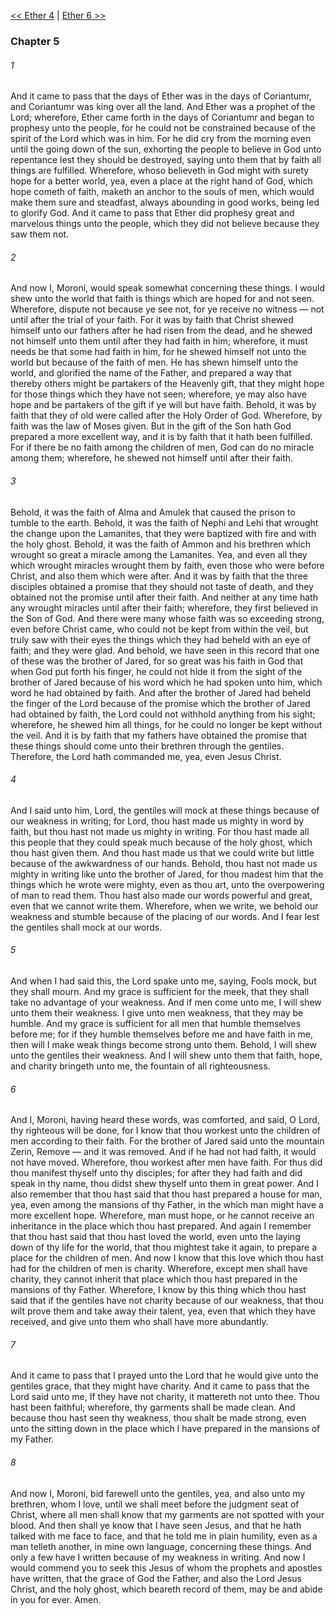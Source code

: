[<< Ether 4](Ether%204.md)  |  [Ether 6 >>](Ether%206.md)

### Chapter 5
###### 1
And it came to pass that the days of Ether was in the days of Coriantumr, and Coriantumr was king over all the land. And Ether was a prophet of the Lord; wherefore, Ether came forth in the days of Coriantumr and began to prophesy unto the people, for he could not be constrained because of the spirit of the Lord which was in him. For he did cry from the morning even until the going down of the sun, exhorting the people to believe in God unto repentance lest they should be destroyed, saying unto them that by faith all things are fulfilled. Wherefore, whoso believeth in God might with surety hope for a better world, yea, even a place at the right hand of God, which hope cometh of faith, maketh an anchor to the souls of men, which would make them sure and steadfast, always abounding in good works, being led to glorify God. And it came to pass that Ether did prophesy great and marvelous things unto the people, which they did not believe because they saw them not.

###### 2
And now I, Moroni, would speak somewhat concerning these things. I would shew unto the world that faith is things which are hoped for and not seen. Wherefore, dispute not because ye see not, for ye receive no witness — not until after the trial of your faith. For it was by faith that Christ shewed himself unto our fathers after he had risen from the dead, and he shewed not himself unto them until after they had faith in him; wherefore, it must needs be that some had faith in him, for he shewed himself not unto the world but because of the faith of men. He has shewn himself unto the world, and glorified the name of the Father, and prepared a way that thereby others might be partakers of the Heavenly gift, that they might hope for those things which they have not seen; wherefore, ye may also have hope and be partakers of the gift if ye will but have faith. Behold, it was by faith that they of old were called after the Holy Order of God. Wherefore, by faith was the law of Moses given. But in the gift of the Son hath God prepared a more excellent way, and it is by faith that it hath been fulfilled. For if there be no faith among the children of men, God can do no miracle among them; wherefore, he shewed not himself until after their faith.

###### 3
Behold, it was the faith of Alma and Amulek that caused the prison to tumble to the earth. Behold, it was the faith of Nephi and Lehi that wrought the change upon the Lamanites, that they were baptized with fire and with the holy ghost. Behold, it was the faith of Ammon and his brethren which wrought so great a miracle among the Lamanites. Yea, and even all they which wrought miracles wrought them by faith, even those who were before Christ, and also them which were after. And it was by faith that the three disciples obtained a promise that they should not taste of death, and they obtained not the promise until after their faith. And neither at any time hath any wrought miracles until after their faith; wherefore, they first believed in the Son of God. And there were many whose faith was so exceeding strong, even before Christ came, who could not be kept from within the veil, but truly saw with their eyes the things which they had beheld with an eye of faith; and they were glad. And behold, we have seen in this record that one of these was the brother of Jared, for so great was his faith in God that when God put forth his finger, he could not hide it from the sight of the brother of Jared because of his word which he had spoken unto him, which word he had obtained by faith. And after the brother of Jared had beheld the finger of the Lord because of the promise which the brother of Jared had obtained by faith, the Lord could not withhold anything from his sight; wherefore, he shewed him all things, for he could no longer be kept without the veil. And it is by faith that my fathers have obtained the promise that these things should come unto their brethren through the gentiles. Therefore, the Lord hath commanded me, yea, even Jesus Christ.

###### 4
And I said unto him, Lord, the gentiles will mock at these things because of our weakness in writing; for Lord, thou hast made us mighty in word by faith, but thou hast not made us mighty in writing. For thou hast made all this people that they could speak much because of the holy ghost, which thou hast given them. And thou hast made us that we could write but little because of the awkwardness of our hands. Behold, thou hast not made us mighty in writing like unto the brother of Jared, for thou madest him that the things which he wrote were mighty, even as thou art, unto the overpowering of man to read them. Thou hast also made our words powerful and great, even that we cannot write them. Wherefore, when we write, we behold our weakness and stumble because of the placing of our words. And I fear lest the gentiles shall mock at our words.

###### 5
And when I had said this, the Lord spake unto me, saying, Fools mock, but they shall mourn. And my grace is sufficient for the meek, that they shall take no advantage of your weakness. And if men come unto me, I will shew unto them their weakness. I give unto men weakness, that they may be humble. And my grace is sufficient for all men that humble themselves before me; for if they humble themselves before me and have faith in me, then will I make weak things become strong unto them. Behold, I will shew unto the gentiles their weakness. And I will shew unto them that faith, hope, and charity bringeth unto me, the fountain of all righteousness.

###### 6
And I, Moroni, having heard these words, was comforted, and said, O Lord, thy righteous will be done, for I know that thou workest unto the children of men according to their faith. For the brother of Jared said unto the mountain Zerin, Remove — and it was removed. And if he had not had faith, it would not have moved. Wherefore, thou workest after men have faith. For thus did thou manifest thyself unto thy disciples; for after they had faith and did speak in thy name, thou didst shew thyself unto them in great power. And I also remember that thou hast said that thou hast prepared a house for man, yea, even among the mansions of thy Father, in the which man might have a more excellent hope. Wherefore, man must hope, or he cannot receive an inheritance in the place which thou hast prepared. And again I remember that thou hast said that thou hast loved the world, even unto the laying down of thy life for the world, that thou mightest take it again, to prepare a place for the children of men. And now I know that this love which thou hast had for the children of men is charity. Wherefore, except men shall have charity, they cannot inherit that place which thou hast prepared in the mansions of thy Father. Wherefore, I know by this thing which thou hast said that if the gentiles have not charity because of our weakness, that thou wilt prove them and take away their talent, yea, even that which they have received, and give unto them who shall have more abundantly.

###### 7
And it came to pass that I prayed unto the Lord that he would give unto the gentiles grace, that they might have charity. And it came to pass that the Lord said unto me, If they have not charity, it mattereth not unto thee. Thou hast been faithful; wherefore, thy garments shall be made clean. And because thou hast seen thy weakness, thou shalt be made strong, even unto the sitting down in the place which I have prepared in the mansions of my Father.

###### 8
And now I, Moroni, bid farewell unto the gentiles, yea, and also unto my brethren, whom I love, until we shall meet before the judgment seat of Christ, where all men shall know that my garments are not spotted with your blood. And then shall ye know that I have seen Jesus, and that he hath talked with me face to face, and that he told me in plain humility, even as a man telleth another, in mine own language, concerning these things. And only a few have I written because of my weakness in writing. And now I would commend you to seek this Jesus of whom the prophets and apostles have written, that the grace of God the Father, and also the Lord Jesus Christ, and the holy ghost, which beareth record of them, may be and abide in you for ever. Amen.